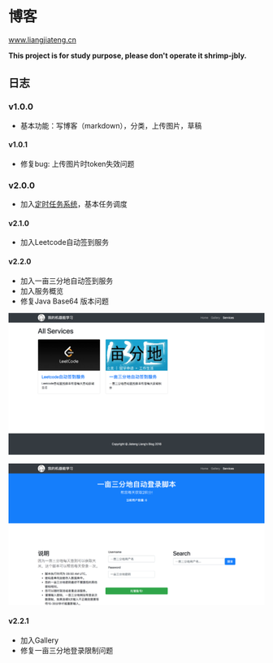 # 博客

www.liangjiateng.cn

**This project is for study purpose, please don't operate it shrimp-jbly.**

## 日志

### v1.0.0

- 基本功能：写博客（markdown），分类，上传图片，草稿

#### v1.0.1

- 修复bug: 上传图片时token失效问题

### v2.0.0

- 加入[定时任务系统](https://github.com/toxicaker/job_shceduler)，基本任务调度


#### v2.1.0

- 加入Leetcode自动签到服务

#### v2.2.0

- 加入一亩三分地自动签到服务
- 加入服务概览
- 修复Java Base64 版本问题

![签到](img/2.png)

![签到](img/1.png)

#### v2.2.1

- 加入Gallery
- 修复一亩三分地登录限制问题






 